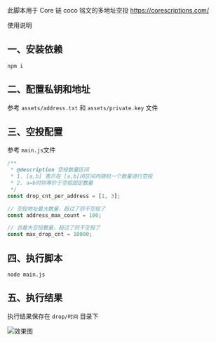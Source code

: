 此脚本用于 Core 链 coco 铭文的多地址空投
https://corescriptions.com/

使用说明

## 一、安装依赖
```
npm i
```

## 二、配置私钥和地址
参考 `assets/address.txt` 和 `assets/private.key` 文件

## 三、空投配置
参考 `main.js`文件
```javascript
/**
 * @description 空投数量区间
 * 1. [a,b] 表示在 [a,b]闭区间内随机一个数量进行空投
 * 2. a=b时则等价于空投固定数量
 */
const drop_cnt_per_address = [1, 3];

// 空投地址最大数量，超过了则不空投了
const address_max_count = 100;

// 总最大空投数量，超过了则不空投了
const max_drop_cnt = 10000;
```

## 四、执行脚本
```
node main.js
```

## 五、执行结果
执行结果保存在 `drop/时间` 目录下

![效果图]("./effect.jpg")
